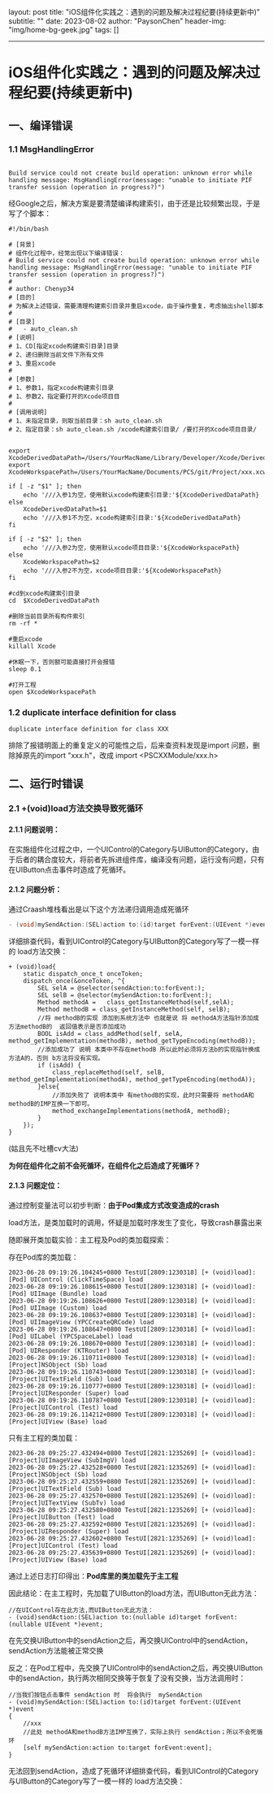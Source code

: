 layout: post
title: "iOS组件化实践之：遇到的问题及解决过程纪要(持续更新中)"
subtitle: ""
date: 2023-08-02
author: "PaysonChen"
header-img: "img/home-bg-geek.jpg"
tags: []

---

# iOS组件化实践之：遇到的问题及解决过程纪要(持续更新中)

## 一、编译错误

### 1.1 MsgHandlingError

```shell

Build service could not create build operation: unknown error while handling message: MsgHandlingError(message: "unable to initiate PIF transfer session (operation in progress?)")

```

经Google之后，解决方案是要清楚编译构建索引，由于还是比较频繁出现，于是写了个脚本：

```shell
#!/bin/bash

# [背景]
# 组件化过程中，经常出现以下编译错误：
# Build service could not create build operation: unknown error while handling message: MsgHandlingError(message: "unable to initiate PIF transfer session (operation in progress?)")
#
# author: Chenyp34
# [目的]
# 为解决上述错误，需要清理构建索引目录并重启xcode，由于操作重复，考虑抽出shell脚本
#
# [目录]
#   - auto_clean.sh
# [说明]
# 1、CD[指定xcode构建索引目录]目录
# 2、递归删除当前文件下所有文件
# 3、重启xcode
#
# [参数]
# 1、参数1，指定xcode构建索引目录
# 1、参数2，指定要打开的Xcode项目目
#
# [调用说明]
# 1、未指定目录，则取当前目录：sh auto_clean.sh
# 2、指定目录：sh auto_clean.sh /xcode构建索引目录/ /要打开的Xcode项目目录/


export XcodeDerivedDataPath=/Users/YourMacName/Library/Developer/Xcode/DerivedData
export XcodeWorkspacePath=/Users/YourMacName/Documents/PCS/git/Project/xxx.xcworkspace

if [ -z "$1" ]; then
    echo '///入参1为空，使用默认xcode构建索引目录:'${XcodeDerivedDataPath}
else
    XcodeDerivedDataPath=$1
    echo '///入参1不为空，xcode构建索引目录:'${XcodeDerivedDataPath}
fi

if [ -z "$2" ]; then
    echo '///入参2为空，使用默认xcode项目目录:'${XcodeWorkspacePath}
else
    XcodeWorkspacePath=$2
    echo '///入参2不为空，xcode项目目录:'${XcodeWorkspacePath}
fi

#cd到xcode构建索引目录
cd  $XcodeDerivedDataPath

#删除当前目录所有构件索引
rm -rf *

#重启xcode
killall Xcode

#休眠一下，否则额可能直接打开会报错
sleep 0.1

#打开工程
open $XcodeWorkspacePath

```



### 1.2  duplicate interface definition for class

```
duplicate interface definition for class XXX
```

排除了报错明面上的重复定义的可能性之后，后来查资料发现是import 问题，删除掉原先的import "xxx.h"，改成 import <PSCXXModule/xxx.h>

## 二、运行时错误

### 2.1 +(void)load方法交换导致死循环

#### 2.1.1 问题说明：

在实施组件化过程之中，一个UIControl的Category与UIButton的Category，由于后者的耦合度较大，将前者先拆进组件库，编译没有问题，运行没有问题，只有在UIButton点击事件时造成了死循环。

#### 2.1.2 问题分析：

通过Craash堆栈看出是以下这个方法递归调用造成死循环

```objective-c
- (void)mySendAction:(SEL)action to:(id)target forEvent:(UIEvent *)event
```

详细排查代码，看到UIControl的Category与UIButton的Category写了一模一样的 load方法交换：

```objc
+ (void)load{
    static dispatch_once_t onceToken;
    dispatch_once(&onceToken, ^{
        SEL selA = @selector(sendAction:to:forEvent:);
        SEL selB = @selector(mySendAction:to:forEvent:);
        Method methodA =   class_getInstanceMethod(self,selA);
        Method methodB = class_getInstanceMethod(self, selB);
        //将 methodB的实现 添加到系统方法中 也就是说 将 methodA方法指针添加成 方法methodB的  返回值表示是否添加成功
        BOOL isAdd = class_addMethod(self, selA, method_getImplementation(methodB), method_getTypeEncoding(methodB));
        //添加成功了 说明 本类中不存在methodB 所以此时必须将方法b的实现指针换成方法A的，否则 b方法将没有实现。
        if (isAdd) {
            class_replaceMethod(self, selB, method_getImplementation(methodA), method_getTypeEncoding(methodA));
        }else{
            //添加失败了 说明本类中 有methodB的实现，此时只需要将 methodA和methodB的IMP互换一下即可。
            method_exchangeImplementations(methodA, methodB);
        }
    });
}
```

(姑且先不吐槽cv大法)

**为何在组件化之前不会死循环，在组件化之后造成了死循环？**

#### 2.1.3 问题定位：

通过控制变量法可以初步判断：**由于Pod集成方式改变造成的crash**

load方法，是类加载时的调用，怀疑是加载时序发生了变化，导致crash暴露出来

随即展开类加载实验：主工程及Pod的类加载探索：

存在Pod库的类加载：

```
2023-06-28 09:19:26.104245+0800 TestUI[2809:1230318] [+ (void)load]:[Pod] UIControl (ClickTimeSpace) load
2023-06-28 09:19:26.108615+0800 TestUI[2809:1230318] [+ (void)load]:[Pod] UIImage (Bundle) load
2023-06-28 09:19:26.108626+0800 TestUI[2809:1230318] [+ (void)load]:[Pod] UIImage (Custom) load
2023-06-28 09:19:26.108637+0800 TestUI[2809:1230318] [+ (void)load]:[Pod] UIImageView (YPCCreateQRCode) load
2023-06-28 09:19:26.108647+0800 TestUI[2809:1230318] [+ (void)load]:[Pod] UILabel (YPCSpaceLabel) load
2023-06-28 09:19:26.108670+0800 TestUI[2809:1230318] [+ (void)load]:[Pod] UIResponder (KTRouter) load
2023-06-28 09:19:26.110711+0800 TestUI[2809:1230318] [+ (void)load]:[Project]NSObject (Sb) load
2023-06-28 09:19:26.110743+0800 TestUI[2809:1230318] [+ (void)load]:[Project]UITextField (Sub) load
2023-06-28 09:19:26.110777+0800 TestUI[2809:1230318] [+ (void)load]:[Project]UIResponder (Super) load
2023-06-28 09:19:26.110787+0800 TestUI[2809:1230318] [+ (void)load]:[Project]UIControl (Test) load
2023-06-28 09:19:26.114212+0800 TestUI[2809:1230318] [+ (void)load]:[Project]UIView (Base) load
```

只有主工程的类加载：

```
2023-06-28 09:25:27.432494+0800 TestUI[2821:1235269] [+ (void)load]:[Project]UIImageView (SubImgV) load
2023-06-28 09:25:27.432528+0800 TestUI[2821:1235269] [+ (void)load]:[Project]NSObject (Sb) load
2023-06-28 09:25:27.432559+0800 TestUI[2821:1235269] [+ (void)load]:[Project]UITextField (Sub) load
2023-06-28 09:25:27.432570+0800 TestUI[2821:1235269] [+ (void)load]:[Project]UITextView (SubTv) load
2023-06-28 09:25:27.432580+0800 TestUI[2821:1235269] [+ (void)load]:[Project]UIButton (Test) load
2023-06-28 09:25:27.432592+0800 TestUI[2821:1235269] [+ (void)load]:[Project]UIResponder (Super) load
2023-06-28 09:25:27.432602+0800 TestUI[2821:1235269] [+ (void)load]:[Project]UIControl (Test) load
2023-06-28 09:25:27.435639+0800 TestUI[2821:1235269] [+ (void)load]:[Project]UIView (Base) load
```

通过上述日志打印得出：**Pod库里的类加载先于主工程**

因此结论：在主工程时，先加载了UIButton的load方法，而UIButton无此方法：

```objc
//在UIControl存在此方法,而UIButton无此方法：
- (void)sendAction:(SEL)action to:(nullable id)target forEvent:(nullable UIEvent *)event;
```

在先交换UIButton中的sendAction之后，再交换UIControl中的sendAction，sendAction方法能被正常交换

反之：在Pod工程中，先交换了UIControl中的sendAction之后，再交换UIButton中的sendAction，执行两次相同交换等于恢复了没有交换，当方法调用时：

```objc
//当我们按钮点击事件 sendAction 时  将会执行  mySendAction
- (void)mySendAction:(SEL)action to:(id)target forEvent:(UIEvent *)event
{
  	//xxx
    //此处 methodA和methodB方法IMP互换了，实际上执行 sendAction；所以不会死循环
    [self mySendAction:action to:target forEvent:event];
}
```

无法回到sendAction，造成了死循环详细排查代码，看到UIControl的Category与UIButton的Category写了一模一样的 load方法交换：




